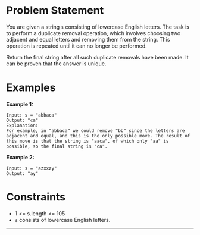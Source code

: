 # Problem Statement

You are given a string `s` consisting of lowercase English letters. The task is to perform a duplicate removal operation, which involves choosing two adjacent and equal letters and removing them from the string. This operation is repeated until it can no longer be performed.

Return the final string after all such duplicate removals have been made. It can be proven that the answer is unique.

# Examples

**Example 1:**
```
Input: s = "abbaca"
Output: "ca"
Explanation: 
For example, in "abbaca" we could remove "bb" since the letters are adjacent and equal, and this is the only possible move. The result of this move is that the string is "aaca", of which only "aa" is possible, so the final string is "ca".
```

**Example 2:**
```
Input: s = "azxxzy"
Output: "ay"
```

# Constraints
- 1 <= s.length <= 105
- `s` consists of lowercase English letters.

---
